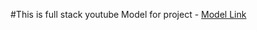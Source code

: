 #This is full stack youtube
Model for project - [Model Link](https://app.eraser.io/workspace/WFV0fZ1tWA7PIV2MDFvP?origin=share)